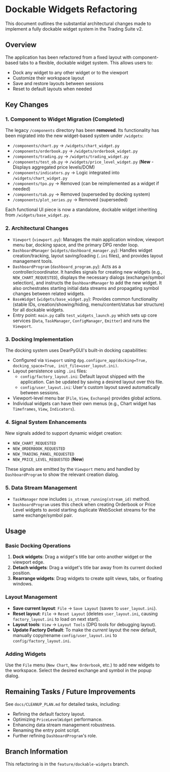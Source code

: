 # Dockable Widgets Refactoring

This document outlines the substantial architectural changes made to implement a fully dockable widget system in the Trading Suite v2.

## Overview

The application has been refactored from a fixed layout with component-based tabs to a flexible, dockable widget system. This allows users to:

- Dock any widget to any other widget or to the viewport
- Customize their workspace layout
- Save and restore layouts between sessions
- Reset to default layouts when needed

## Key Changes

### 1. Component to Widget Migration (**Completed**)

The legacy `/components` directory has been **removed**. Its functionality has been migrated into the new widget-based system under `/widgets`:

- `/components/chart.py` -> `/widgets/chart_widget.py`
- `/components/orderbook.py` -> `/widgets/orderbook_widget.py`
- `/components/trading.py` -> `/widgets/trading_widget.py`
- `/components/test_ob.py` -> `/widgets/price_level_widget.py` (**New** - Displays aggregated price levels/DOM)
- `/components/indicators.py` -> Logic integrated into `/widgets/chart_widget.py`
- `/components/tpo.py` -> Removed (can be reimplemented as a widget if needed)
- `/components/tab.py` -> Removed (superseded by docking system)
- `/components/plot_series.py` -> Removed (superseded)

Each functional UI piece is now a standalone, dockable widget inheriting from `/widgets/base_widget.py`.

### 2. Architectural Changes

- `Viewport` (`viewport.py`): Manages the main application window, viewport menu bar, docking space, and the primary DPG render loop.
- `DashboardManager` (`widgets/dashboard_manager.py`): Handles widget creation/tracking, layout saving/loading (`.ini` files), and provides layout management tools.
- `DashboardProgram` (`dashboard_program.py`): Acts as a controller/coordinator. It handles signals for creating new widgets (e.g., `NEW_CHART_REQUESTED`), displays the necessary dialogs (exchange/symbol selection), and instructs the `DashboardManager` to add the new widget. It also orchestrates starting initial data streams and propagating symbol changes between related widgets.
- `BaseWidget` (`widgets/base_widget.py`): Provides common functionality (stable IDs, creation/showing/hiding, menu/content/status bar structure) for all dockable widgets.
- Entry point: `main.py` calls `test_widgets_launch.py` which sets up core services (`Data`, `TaskManager`, `ConfigManager`, `Emitter`) and runs the `Viewport`.

### 3. Docking Implementation

The docking system uses DearPyGUI's built-in docking capabilities:

- Configured via `Viewport` using `dpg.configure_app(docking=True, docking_space=True, init_file=user_layout.ini)`.
- Layout persistence using `.ini` files:
    - `config/factory_layout.ini`: Default layout shipped with the application. Can be updated by saving a desired layout over this file.
    - `config/user_layout.ini`: User's custom layout saved automatically between sessions.
- Viewport-level menu bar (`File`, `View`, `Exchange`) provides global actions.
- Individual widgets can have their own menus (e.g., Chart widget has `Timeframes`, `View`, `Indicators`).

### 4. Signal System Enhancements

New signals added to support dynamic widget creation:
- `NEW_CHART_REQUESTED`
- `NEW_ORDERBOOK_REQUESTED`
- `NEW_TRADING_PANEL_REQUESTED`
- `NEW_PRICE_LEVEL_REQUESTED` (**New**)

These signals are emitted by the `Viewport` menu and handled by `DashboardProgram` to show the relevant creation dialog.

### 5. Data Stream Management

- `TaskManager` now includes `is_stream_running(stream_id)` method.
- `DashboardProgram` uses this check when creating Orderbook or Price Level widgets to avoid starting duplicate WebSocket streams for the same exchange/symbol pair.

## Usage

### Basic Docking Operations

1. **Dock widgets**: Drag a widget's title bar onto another widget or the viewport edge.
2. **Detach widgets**: Drag a widget's title bar away from its current docked position.
3. **Rearrange widgets**: Drag widgets to create split views, tabs, or floating windows.

### Layout Management

- **Save current layout**: `File` -> `Save Layout` (saves to `user_layout.ini`).
- **Reset layout**: `File` -> `Reset Layout` (deletes `user_layout.ini`, causing `factory_layout.ini` to load on next start).
- **Layout tools**: `View` -> `Layout Tools` (DPG tools for debugging layout).
- **Update Factory Default**: To make the *current* layout the new default, manually copy/rename `config/user_layout.ini` to `config/factory_layout.ini`.

### Adding Widgets

Use the `File` menu (`New Chart`, `New Orderbook`, etc.) to add new widgets to the workspace. Select the desired exchange and symbol in the popup dialog.

## Remaining Tasks / Future Improvements

See `docs/CLEANUP_PLAN.md` for detailed tasks, including:

- Refining the default factory layout.
- Optimizing `PriceLevelWidget` performance.
- Enhancing data stream management robustness.
- Renaming the entry point script.
- Further refining `DashboardProgram`'s role.

## Branch Information

This refactoring is in the `feature/dockable-widgets` branch. 